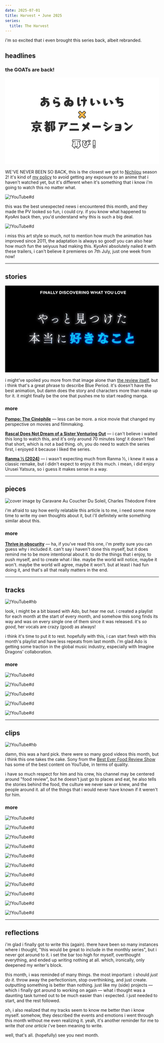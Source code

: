 ```yaml
---
date: 2025-07-01
title: Harvest • June 2025
series:
  title: The Harvest
---
```


i'm so excited that i even brought this series back, albeit rebranded.

## headlines

### the GOATs are back!

![Keiichi Arawi x Kyoto Animation returns!](./the-goats-are-back.png "Keiichi Arawi x Kyoto Animation returns!")

WE'VE NEVER BEEN SO BACK, this is the closest we got to [Nichijou](/reviews/anime/nichijou) season 2! it's kind of [my policy](/help#reviews-how-i-review) to avoid getting any exposure to an anime that i haven't watched yet, but it's different when it's something that i know i'm going to watch this no matter what.

![!YouTube#d](ldLdilBkwVg "『CITY THE ANIMATION』PV第1弾")

this was the best unexpected news i encountered this month, and they made the PV looked so fun, i could cry. if you know what happened to KyoAni back then, you'd understand why this is such a big deal.

![!YouTube#d](YP17uvO9amU "『CITY THE ANIMATION』PV第2弾")

i miss this art style so much, not to mention how much the animation has improved since 2011, the adaptation is always so good! you can also hear how much fun the seiyuus had making this. KyoAni absolutely nailed it with these trailers, i can't believe it premieres on 7th July, just one week from now!

***

## stories

![finally discovering what you love](./blue-period-trailer.png "[Blue Period](/reviews/anime/blue-period) [[Trailer](https://www.youtube.com/watch?v=IV0-SYn3YuM)]")

i might've spoiled you more from that image alone than [the review itself](/reviews/anime/blue-period), but i think that's a great phrase to describe Blue Period. it's doesn't have the best animation, but damn does the story and characters more than make up for it. it might finally be the one that pushes me to start reading manga.

### more

**[Pompo: The Cinéphile](/reviews/movie/eiga-daisuki-pompo-san)** — less can be more. a nice movie that changed my perspective on movies and filmmaking.

**[Rascal Does Not Dream of a Sister Venturing Out](/reviews/movie/seishun-buta-yarou-wa-odekake-sister-no-yume-wo-minai)** — i can't believe i waited this long to watch this, and it's only around 70 minutes long! it doesn't feel that short, which is not a bad thing. oh, you do need to watch the series first, i enjoyed it because i liked the series.

**[Ranma ½ (2024)](/reviews/anime/ranma-½-2024)** — i wasn't expecting much from Ranma ½, i knew it was a classic remake, but i didn't expect to enjoy it this much. i mean, i did enjoy Urusei Yatsura, so i guess it makes sense in a way.

***

## pieces

![cover image by Caravane Au Coucher Du Soleil, Charles Théodore Frère](https://aethermug.com/assets/posts/i-do-not-remember-my-life-and-it-s-fine/516720ldsdl.webp "[I Do Not Remember My Life and It's Fine](https://aethermug.com/posts/i-do-not-remember-my-life-and-it-s-fine)")

i'm afraid to say how eerily relatable this article is to me, i need some more time to write my own thoughts about it, but i'll definitely write something similar about this.

### more

**[Thrive in obscurity](https://www.jeetmehta.com/posts/thrive-in-obscurity)** — ha, if you've read this one, i'm pretty sure you can guess why i included it. can't say i haven't done this myself, but it does remind me to be more intentional about it. to do the things that i enjoy, to push myself, and to create what *i* like. maybe the world will notice, maybe it won't. maybe the world will agree, maybe it won't. but at least i had fun doing it, and that's all that really matters in the end.

***

## tracks

![!YouTube#hb](5Duje_sZko8 "[Take Me to the Beach (feat. Ado)](https://music.youtube.com/watch?v=p7DnxRRuqzM) by Imagine Dragons")

look, i might be a bit biased with Ado, but hear me out. i created a playlist for each month at the start of every month, and somehow this song finds its way and was on every single one of them since it was released. it's *so good*, her vocals are crazy (good) as always!

i think it's time to put it to rest. hopefully with this, i can start fresh with this month's playlist and have less repeats from last month. i'm glad Ado is getting some traction in the global music industry, especially with Imagine Dragons' collaboration.

### more

![!YouTube#d](5FrhtahQiRc "[Heavy Is The Crown ft. Linkin Park](https://music.youtube.com/watch?v=h0OK2oOG1no) by League of Legends")

![!YouTube#d](jv-laQtaLjE "[Let You Fade](https://music.youtube.com/watch?v=I-vcTugsQXY) by Linkin Park")

![!YouTube#d](x1UsJ2Znjk0 "[罪と罰 / Crime & Punishment](https://music.youtube.com/watch?v=w_7CXh5s8pk) by Ado")

![!YouTube#d](L5uV3gmOH9g "[Teardrops](https://music.youtube.com/watch?v=iKhHd9ySXEw) by Bring Me The Horizon")

![!YouTube#d](L6tHMDaGgho "[LosT](https://music.youtube.com/watch?v=1cGSUgX6JTU) by Bring Me The Horizon")

***

## clips

![!YouTube#hb](p7P8DmTbjUY "Surviving Afghanistan's Extreme Street Food!!")

damn, this was a hard pick. there were so many good videos this month, but i think this one takes the cake. Sony from the [Best Ever Food Review Show](https://www.youtube.com/@BestEverFoodReviewShow) has some of the best content on YouTube, in terms of quality.

i have so much respect for him and his crew, his channel may be centered around "food review", but he doesn't just go to places and eat, he also tells the stories behind the food, the culture we never saw or knew, and the people around it. all of the things that i would never have known if it weren't for him.

### more

![!YouTube#d](zxq60I5RSW8 "How Nuclear Flies Protect You from Flesh-Eating Parasites")

![!YouTube#d](DTS0o8qCANU "Food Theory: Can Humans Survive on Pet Food?")

![!YouTube#d](J5H0t2qm30c "China LIED About It's Population")

![!YouTube#d](45JhacvmXV8 "Learn to Build With Cardboard!")

![!YouTube#d](j4lgYTS-2Uk "The Anime That Gets Adult Romance Right")

![!YouTube#d](gmCZtbKfHQ4 "How Too Much Fat Affects Nearly Every Part of Your Body")

![!YouTube#d](TDRenAjxSfk "Doctor Reacts To MrBeast Weight Loss Video")

![!YouTube#d](TH6Wq4KWu7M "How Japan escaped Obesity while America got Fat")

![!YouTube#d](a4Xsr3Jrvaw "Desmos: The Game Engine No One Talks About")

![!YouTube#d](t7eKSJntrNY "The illusion that broke the internet")

![!YouTube#d](FEEh7tCM5nQ "This Is What a Stroke Does to Your Brain (in Minutes)")

***

## reflections

i'm glad i finally got to write this (again). there have been so many instances where i thought, "this would be great to include in the monthly series", but i never got around to it. i set the bar too high for myself, overthought everything, and ended up writing nothing at all. which, ironically, only deepened my writer's block.

this month, i was reminded of many things. the most important: i should *just do it*. throw away the perfectionism, stop overthinking, and just create. outputting something is better than nothing. just like my (side) projects — which i finally got around to working on again — what i thought was a daunting task turned out to be much easier than i expected. i just needed to start, and the rest followed.

oh, i also realized that my tracks seem to know me better than i know myself. somehow, they described the events and emotions i went through this month without me even realizing it. yeah, it's another reminder for me to write *that one article* i've been meaning to write.

well, that's all. (hopefully) see you next month.
